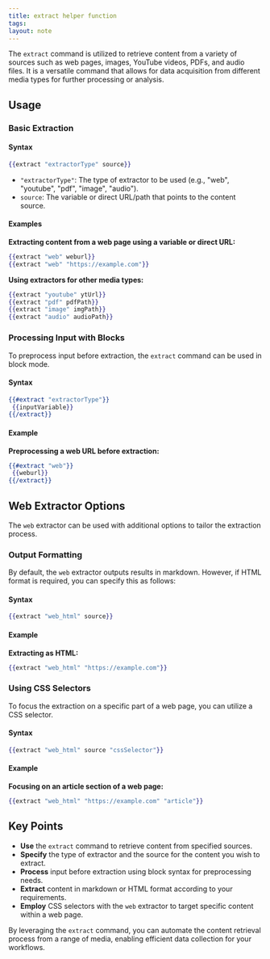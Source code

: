 ```yaml
---
title: extract helper function
tags: 
layout: note 
---
```

The `extract` command is utilized to retrieve content from a variety of sources such as web pages, images, YouTube videos, PDFs, and audio files. It is a versatile command that allows for data acquisition from different media types for further processing or analysis.

## Usage

### Basic Extraction

#### Syntax

```handlebars
{{extract "extractorType" source}}
```

- `"extractorType"`: The type of extractor to be used (e.g., "web", "youtube", "pdf", "image", "audio").
- `source`: The variable or direct URL/path that points to the content source.

#### Examples

**Extracting content from a web page using a variable or direct URL:**

```handlebars
{{extract "web" weburl}}
{{extract "web" "https://example.com"}}
```

**Using extractors for other media types:**

```handlebars
{{extract "youtube" ytUrl}}
{{extract "pdf" pdfPath}}
{{extract "image" imgPath}}
{{extract "audio" audioPath}}
```

### Processing Input with Blocks

To preprocess input before extraction, the `extract` command can be used in block mode.

#### Syntax

```handlebars
{{#extract "extractorType"}}
 {{inputVariable}}
{{/extract}}
```

#### Example

**Preprocessing a web URL before extraction:**

```handlebars
{{#extract "web"}}
 {{weburl}}
{{/extract}}
```

## Web Extractor Options

The `web` extractor can be used with additional options to tailor the extraction process.

### Output Formatting

By default, the `web` extractor outputs results in markdown. However, if HTML format is required, you can specify this as follows:

#### Syntax

```handlebars
{{extract "web_html" source}}
```

#### Example

**Extracting as HTML:**

```handlebars
{{extract "web_html" "https://example.com"}}
```

### Using CSS Selectors

To focus the extraction on a specific part of a web page, you can utilize a CSS selector.

#### Syntax

```handlebars
{{extract "web_html" source "cssSelector"}}
```

#### Example

**Focusing on an article section of a web page:**

```handlebars
{{extract "web_html" "https://example.com" "article"}}
```

## Key Points

- **Use** the `extract` command to retrieve content from specified sources.
- **Specify** the type of extractor and the source for the content you wish to extract.
- **Process** input before extraction using block syntax for preprocessing needs.
- **Extract** content in markdown or HTML format according to your requirements.
- **Employ** CSS selectors with the `web` extractor to target specific content within a web page.

By leveraging the `extract` command, you can automate the content retrieval process from a range of media, enabling efficient data collection for your workflows.